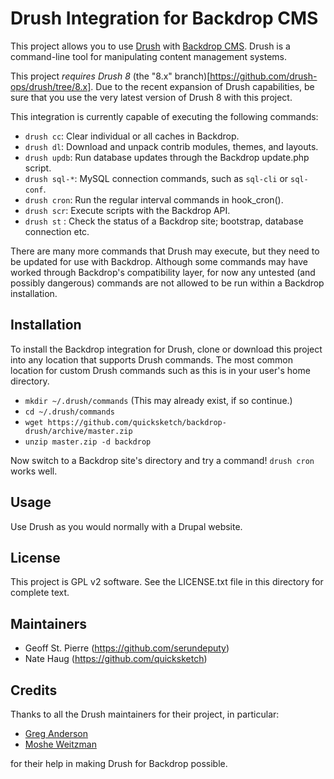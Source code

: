 Drush Integration for Backdrop CMS
==================================

This project allows you to use [Drush](https://github.com/drush-ops/drush) with
[Backdrop CMS](https://backdropcms.org). Drush is a command-line tool for
manipulating content management systems.

This project *requires Drush 8* (the "8.x"
branch)[https://github.com/drush-ops/drush/tree/8.x]. Due to the recent
expansion of Drush capabilities, be sure that you use the very latest version of
Drush 8 with this project.

This integration is currently capable of executing the following commands:

- `drush cc`: Clear individual or all caches in Backdrop.
- `drush dl`: Download and unpack contrib modules, themes, and layouts.
- `drush updb`: Run database updates through the Backdrop update.php script.
- `drush sql-*`: MySQL connection commands, such as `sql-cli` or `sql-conf`.
- `drush cron`: Run the regular interval commands in hook_cron().
- `drush scr`: Execute scripts with the Backdrop API.
- `drush st` : Check the status of a Backdrop site; bootstrap, database connection etc.

There are many more commands that Drush may execute, but they need to be updated
for use with Backdrop. Although some commands may have worked through Backdrop's
compatibility layer, for now any untested (and possibly dangerous) commands are
not allowed to be run within a Backdrop installation.

Installation
------------

To install the Backdrop integration for Drush, clone or download this project
into any location that supports Drush commands. The most common location for
custom Drush commands such as this is in your user's home directory.

- `mkdir ~/.drush/commands` (This may already exist, if so continue.)
- `cd ~/.drush/commands`
- `wget https://github.com/quicksketch/backdrop-drush/archive/master.zip`
- `unzip master.zip -d backdrop`

Now switch to a Backdrop site's directory and try a command! `drush cron` works well.

Usage
-----

Use Drush as you would normally with a Drupal website.

License
-------

This project is GPL v2 software. See the LICENSE.txt file in this directory for
complete text.

Maintainers
-----------

- Geoff St. Pierre (https://github.com/serundeputy)
- Nate Haug (https://github.com/quicksketch)

Credits
-------

Thanks to all the Drush maintainers for their project, in particular:

- [Greg Anderson](https://github.com/greg-1-anderson)
- [Moshe Weitzman](https://github.com/weitzman)

for their help in making Drush for Backdrop possible.
